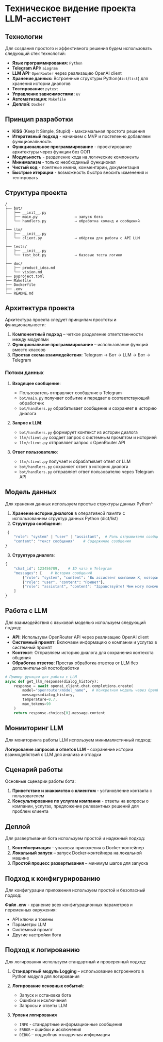 # Техническое видение проекта LLM-ассистент

## Технологии

Для создания простого и эффективного решения будем использовать следующий стек технологий:

* **Язык программирования:** `Python`
* **Telegram API:** `aiogram`
* **LLM API:** `OpenRouter` через реализацию OpenAI client 
* **Хранение данных:** Встроенные структуры Python(`dict`/`list`) для хранения истории диалогов
* **Тестирование:** `pytest`
* **Управление зависимостями:** `uv`
* **Автоматизация:** `Makefile`
* **Деплой:** `Docker`

## Принцип разработки

* **KISS** (Keep It Simple, Stupid) - максимальная простота решения 
* **Итеративный подход** - начинаем с MVP и постепенно добавляем функциональность
* **Функциональное программирование** - проектирование архитектуры через функции без ООП
* **Модульность** - разделение кода на логические компоненты
* **Минимализм** - только необходимый функционал
* **Чистый код** -  понятные имена, комментарии, документация
* **Быстрые итерации** - возможность быстро вносить изменения и тестировать 

## Структура проекта

```
/ 
├── bot/
│   ├── __init__.py                              
│   ├── main.py                 → запуск бота 
│   └── handlers.py             → обработка команд и сообщений
│
├── llm/
│   ├── __init__.py
│   └── client.py               → обёртка для работы с API LLM 
│
├── tests/
│   ├── __init__.py
│   └── test_bot.py             → базовые тесты логики 
│
├── doc/
│   ├── product_idea.md   
│   └── vision.md         
├── pyproject.toml 
├── Makefile 
├── Dockerfile 
├── .env 
└── README.md
```

## Архитектура проекта

Архитектура проекта следует принципам простоты и функциональности:

1. **Компонентный подход** – четкое разделение ответственности между модулями
2. **Функциональное программирование** – использование функций вместо классов
3. **Простая схема взаимодействия**: Telegram → Бот → LLM → Бот → Telegram


### Потоки данных

1. **Входящее сообщение**:
   - Пользователь отправляет сообщение в Telegram
   - `bot/main.py` получает событие и передает в соответствующий обработчик
   - `bot/handlers.py` обрабатывает сообщение и сохраняет в историю диалога

2. **Запрос к LLM**:
   - `bot/handlers.py` формирует контекст из истории диалога
   - `llm/client.py` создает запрос с системным промптом и историей
   - `llm/client.py` отправляет запрос к OpenRouter API

3. **Ответ пользователю**:
   - `llm/client.py` получает и обрабатывает ответ от LLM
   - `bot/handlers.py` сохраняет ответ в историю диалога
   - `bot/handlers.py` отправляет ответ пользователю через Telegram API

## Модель данных

Для хранения данных используем простые структуры данных Python^
1. **Хранение истории диалогов** в оперативной памяти с использованием структур данных Python (dict/list)
2. **Структура сообщения**:
```python
 {
    "role": "system" | "user" | "assistant",  # Роль отправителя сообщения
    "content": "текст сообщения"    # Содержимое сообщения
}
```
3. **Структура диалога**:
```python
{
    "chat_id": 123456789,    # ID чата в Telegram
    "messages": [    # История сообщений
        {"role": "system", "content": "Вы ассистент компании X, которая предоставляет услуги Y..."},
        {"role": "user", "content": "Привет"},
        {"role": "assistant", "content": "Здравствуйте! Чем могу помочь?"}
    ]
}
```


## Работа с LLM
Для взаимодействия с языковой моделью используем следующий подход:
* **API**: Используем OpenRouter API через реализацию OpenAI client
* **Системный промпт**: Включаем информацию о компании и услугах в системный промпт
* **Контекст**: Отправляем историю диалога для сохранения контекста общения
* **Обработка ответов**: Простая обработка ответов от LLM без дополнительной постобработки

```python
# Пример функции для работы с LLM
async def get_llm_response(dialog_history):
    response = await openai_client.chat.completions.create(
        model="openrouter/model_name",  # Конкретная модель через OpenRouter
        messages=dialog_history,
        temperature=0.7,
        max_tokens=90
    )
    return response.choices[0].message.content
```

## Монииторинг LLM
Для мониторинга работы LLM используем минималистичный подход:

**Логирование запросов и ответов LLM** - cохранение истории взаимодействий с LLM для анализа и отладки

## Сценарий работы 
Основные сценарии работы бота:

1.  **Приветствие и знакомство с клиентом** - установление контакта с пользователем
2.  **Консультирование по услугам компании** - ответы на вопросы о компании, услугах, предложение релевантных решений для проблем клиента


## Деплой 
Для развертывания бота используем простой и надежный подход:

1.  **Контейнеризация** – упаковка приложения в Docker-контейнер
2. **Локальный запуск** – запуск Docker-контейнера на локальной машине
3. **Простой процесс развертывания** – минимум шагов для запуска

## Подход к конфигурированию
Для конфигурации приложения используем простой и безопасный подход:

**Файл .env** - хранение всех конфигурационных параметров и переменных окружения:
* API ключи и токены
* Параметры LLM
* Системный промпт
* Другие настройки бота

## Подход к логированию
Для логирования используем стандартный и проверенный подход:

1. **Стандартный модуль Logging** – использование встроенного в Python модуля для логирования
2. **Логирование основных событий**:  

   * Запуск и остановка бота
   * Ошибки и исключения
   * Запросы и ответы LLM
3. **Уровни логирования**
   * `INFO` - стандартные информационные сообщения
   * `ERROR` – ошибки и исключения
   * `DEBUG` – подробная отладочная информация